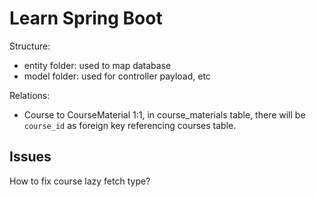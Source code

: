 # Learn Spring Boot

Structure:

- entity folder: used to map database
- model folder: used for controller payload, etc

Relations:

- Course to CourseMaterial 1:1, in course_materials table, there will be `course_id` as foreign key referencing courses
  table.

## Issues

How to fix course lazy fetch type?